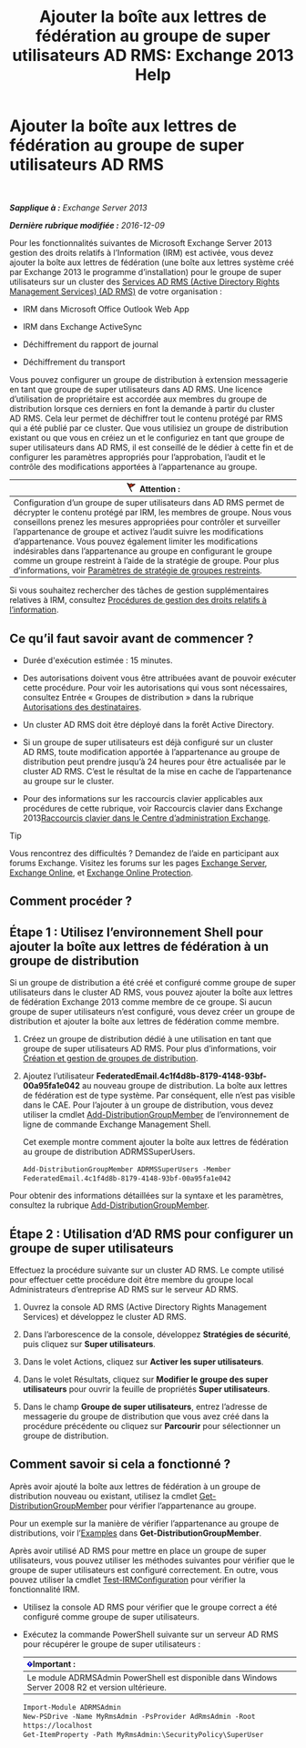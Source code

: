 ﻿---
title: 'Ajouter la boîte aux lettres de fédération au groupe de super utilisateurs AD RMS: Exchange 2013 Help'
TOCTitle: Ajouter la boîte aux lettres de fédération au groupe de super utilisateurs AD RMS
ms:assetid: 44618df9-54f0-4474-a450-dcba48a02901
ms:mtpsurl: https://technet.microsoft.com/fr-fr/library/Ee424431(v=EXCHG.150)
ms:contentKeyID: 50478039
ms.date: 05/23/2018
mtps_version: v=EXCHG.150
ms.translationtype: MT
---

# Ajouter la boîte aux lettres de fédération au groupe de super utilisateurs AD RMS

 

_**Sapplique à :** Exchange Server 2013_

_**Dernière rubrique modifiée :** 2016-12-09_

Pour les fonctionnalités suivantes de Microsoft Exchange Server 2013 gestion des droits relatifs à l’Information (IRM) est activée, vous devez ajouter la boîte aux lettres de fédération (une boîte aux lettres système créé par Exchange 2013 le programme d’installation) pour le groupe de super utilisateurs sur un cluster des [Services AD RMS (Active Directory Rights Management Services) (AD RMS)](https://technet.microsoft.com/en-us/library/hh831364.aspx) de votre organisation :

  - IRM dans Microsoft Office Outlook Web App

  - IRM dans Exchange ActiveSync

  - Déchiffrement du rapport de journal

  - Déchiffrement du transport

Vous pouvez configurer un groupe de distribution à extension messagerie en tant que groupe de super utilisateurs dans AD RMS. Une licence d’utilisation de propriétaire est accordée aux membres du groupe de distribution lorsque ces derniers en font la demande à partir du cluster AD RMS. Cela leur permet de déchiffrer tout le contenu protégé par RMS qui a été publié par ce cluster. Que vous utilisiez un groupe de distribution existant ou que vous en créiez un et le configuriez en tant que groupe de super utilisateurs dans AD RMS, il est conseillé de le dédier à cette fin et de configurer les paramètres appropriés pour l’approbation, l’audit et le contrôle des modifications apportées à l’appartenance au groupe.

<table>
<thead>
<tr class="header">
<th><img src="images/JJ673034.Caution(EXCHG.150).gif" title="Attention" alt="Attention" />Attention :</th>
</tr>
</thead>
<tbody>
<tr class="odd">
<td>Configuration d’un groupe de super utilisateurs dans AD RMS permet de décrypter le contenu protégé par IRM, les membres de groupe. Nous vous conseillons prenez les mesures appropriées pour contrôler et surveiller l’appartenance de groupe et activez l’audit suivre les modifications d’appartenance. Vous pouvez également limiter les modifications indésirables dans l’appartenance au groupe en configurant le groupe comme un groupe restreint à l’aide de la stratégie de groupe. Pour plus d’informations, voir <a href="https://technet.microsoft.com/en-us/library/cc756802(v=ws.10).aspx">Paramètres de stratégie de groupes restreints</a>.</td>
</tr>
</tbody>
</table>


Si vous souhaitez rechercher des tâches de gestion supplémentaires relatives à IRM, consultez [Procédures de gestion des droits relatifs à l’information](information-rights-management-procedures-exchange-2013-help.md).

## Ce qu’il faut savoir avant de commencer ?

  - Durée d'exécution estimée : 15 minutes.

  - Des autorisations doivent vous être attribuées avant de pouvoir exécuter cette procédure. Pour voir les autorisations qui vous sont nécessaires, consultez Entrée « Groupes de distribution » dans la rubrique [Autorisations des destinataires](recipients-permissions-exchange-2013-help.md).

  - Un cluster AD RMS doit être déployé dans la forêt Active Directory.

  - Si un groupe de super utilisateurs est déjà configuré sur un cluster AD RMS, toute modification apportée à l’appartenance au groupe de distribution peut prendre jusqu’à 24 heures pour être actualisée par le cluster AD RMS. C’est le résultat de la mise en cache de l’appartenance au groupe sur le cluster.

  - Pour des informations sur les raccourcis clavier applicables aux procédures de cette rubrique, voir Raccourcis clavier dans Exchange 2013[Raccourcis clavier dans le Centre d’administration Exchange](keyboard-shortcuts-in-the-exchange-admin-center-exchange-online-protection-help.md).

> [!TIP]
> Vous rencontrez des difficultés ? Demandez de l’aide en participant aux forums Exchange. Visitez les forums sur les pages <a href="https://go.microsoft.com/fwlink/p/?linkid=60612">Exchange Server</a>, <a href="https://go.microsoft.com/fwlink/p/?linkid=267542">Exchange Online</a>, et <a href="https://go.microsoft.com/fwlink/p/?linkid=285351">Exchange Online Protection</a>.


## Comment procéder ?

## Étape 1 : Utilisez l’environnement Shell pour ajouter la boîte aux lettres de fédération à un groupe de distribution

Si un groupe de distribution a été créé et configuré comme groupe de super utilisateurs dans le cluster AD RMS, vous pouvez ajouter la boîte aux lettres de fédération Exchange 2013 comme membre de ce groupe. Si aucun groupe de super utilisateurs n’est configuré, vous devez créer un groupe de distribution et ajouter la boîte aux lettres de fédération comme membre.

1.  Créez un groupe de distribution dédié à une utilisation en tant que groupe de super utilisateurs AD RMS. Pour plus d’informations, voir [Création et gestion de groupes de distribution](create-and-manage-distribution-groups-exchange-2013-help.md).

2.  Ajoutez l’utilisateur **FederatedEmail.4c1f4d8b-8179-4148-93bf-00a95fa1e042** au nouveau groupe de distribution. La boîte aux lettres de fédération est de type système. Par conséquent, elle n’est pas visible dans le CAE. Pour l’ajouter à un groupe de distribution, vous devez utiliser la cmdlet [Add-DistributionGroupMember](https://technet.microsoft.com/fr-fr/library/bb124340\(v=exchg.150\)) de l’environnement de ligne de commande Exchange Management Shell.
    
    Cet exemple montre comment ajouter la boîte aux lettres de fédération au groupe de distribution ADRMSSuperUsers.
    
        Add-DistributionGroupMember ADRMSSuperUsers -Member FederatedEmail.4c1f4d8b-8179-4148-93bf-00a95fa1e042

Pour obtenir des informations détaillées sur la syntaxe et les paramètres, consultez la rubrique [Add-DistributionGroupMember](https://technet.microsoft.com/fr-fr/library/bb124340\(v=exchg.150\)).

## Étape 2 : Utilisation d’AD RMS pour configurer un groupe de super utilisateurs

Effectuez la procédure suivante sur un cluster AD RMS. Le compte utilisé pour effectuer cette procédure doit être membre du groupe local Administrateurs d’entreprise AD RMS sur le serveur AD RMS.

1.  Ouvrez la console AD RMS (Active Directory Rights Management Services) et développez le cluster AD RMS.

2.  Dans l’arborescence de la console, développez **Stratégies de sécurité**, puis cliquez sur **Super utilisateurs**.

3.  Dans le volet Actions, cliquez sur **Activer les super utilisateurs**.

4.  Dans le volet Résultats, cliquez sur **Modifier le groupe des super utilisateurs** pour ouvrir la feuille de propriétés **Super utilisateurs**.

5.  Dans le champ **Groupe de super utilisateurs**, entrez l’adresse de messagerie du groupe de distribution que vous avez créé dans la procédure précédente ou cliquez sur **Parcourir** pour sélectionner un groupe de distribution.

## Comment savoir si cela a fonctionné ?

Après avoir ajouté la boîte aux lettres de fédération à un groupe de distribution nouveau ou existant, utilisez la cmdlet [Get-DistributionGroupMember](https://technet.microsoft.com/fr-fr/library/aa996367\(v=exchg.150\)) pour vérifier l’appartenance au groupe.

Pour un exemple sur la manière de vérifier l’appartenance au groupe de distributions, voir l’[Examples](https://technet.microsoft.com/fr-fr/aa996367\(exchg.150\)#examples) dans **Get-DistributionGroupMember**.

Après avoir utilisé AD RMS pour mettre en place un groupe de super utilisateurs, vous pouvez utiliser les méthodes suivantes pour vérifier que le groupe de super utilisateurs est configuré correctement. En outre, vous pouvez utiliser la cmdlet [Test-IRMConfiguration](https://technet.microsoft.com/fr-fr/library/dd979798\(v=exchg.150\)) pour vérifier la fonctionnalité IRM.

  - Utilisez la console AD RMS pour vérifier que le groupe correct a été configuré comme groupe de super utilisateurs.

  - Exécutez la commande PowerShell suivante sur un serveur AD RMS pour récupérer le groupe de super utilisateurs :
    
    <table>
    <thead>
    <tr class="header">
    <th><img src="images/JJ159813.important(EXCHG.150).gif" title="Important" alt="Important" />Important :</th>
    </tr>
    </thead>
    <tbody>
    <tr class="odd">
    <td>Le module ADRMSAdmin PowerShell est disponible dans Windows Server 2008 R2 et version ultérieure.</td>
    </tr>
    </tbody>
    </table>
    
        Import-Module ADRMSAdmin
        New-PSDrive -Name MyRmsAdmin -PsProvider AdRmsAdmin -Root https://localhost 
        Get-ItemProperty -Path MyRmsAdmin:\SecurityPolicy\SuperUser

